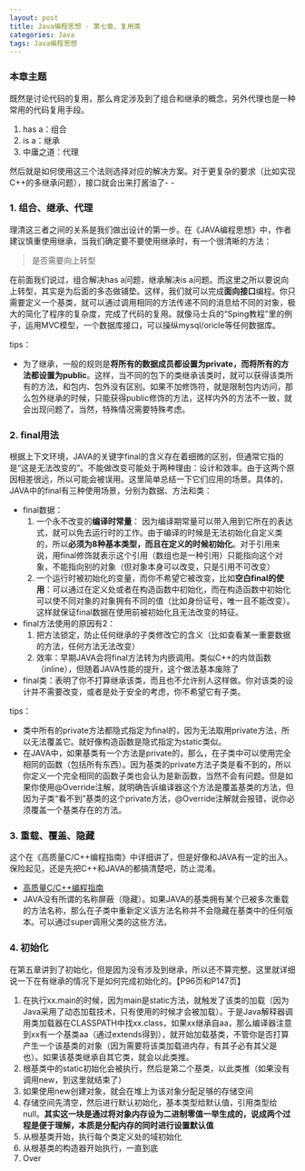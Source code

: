 ```yaml
---
layout: post
title: Java编程思想 - 第七章、复用类
categories: Java
tags: Java编程思想
---
```


### 本章主题

既然是讨论代码的复用，那么肯定涉及到了组合和继承的概念，另外代理也是一种常用的代码复用手段。

1. has a：组合
2. is a：继承
3. 中庸之道：代理

然后就是如何使用这三个法则选择对应的解决方案。对于更复杂的要求（比如实现C++的多继承问题），接口就会出来打酱油了- -

### 1. 组合、继承、代理

理清这三者之间的关系是我们做出设计的第一步。在《JAVA编程思想》中，作者建议慎重使用继承，当我们确定要不要使用继承时，有一个很清晰的方法：

> 是否需要向上转型

在前面我们说过，组合解决has a问题，继承解决is a问题。而这里之所以要说向上转型，其实是为后面的多态做铺垫。这样，我们就可以完成**面向接口**编程。你只需要定义一个基类，就可以通过调用相同的方法传递不同的消息给不同的对象，极大的简化了程序的复杂度，完成了代码的复用。就像马士兵的“Sping教程”里的例子，运用MVC模型，一个数据库接口，可以操纵mysql/oricle等任何数据库。

tips：

* 为了继承，一般的规则是**将所有的数据成员都设置为private，而将所有的方法都设置为public**。这样，当不同的包下的类继承该类时，就可以获得该类所有的方法，和包内、包外没有区别。如果不加修饰符，就是限制包内访问，那么包外继承的时候，只能获得public修饰的方法，这样内外的方法不一致，就会出现问题了。当然，特殊情况需要特殊考虑。

### 2. final用法

根据上下文环境，JAVA的关键字final的含义存在着细微的区别，但通常它指的是“这是无法改变的”。不能做改变可能处于两种理由：设计和效率。由于这两个原因相差很远，所以可能会被误用。这里简单总结一下它们应用的场景。具体的，JAVA中的final有三种使用场景，分别为数据、方法和类：

* final数据：
    1. 一个永不改变的**编译时常量**： 因为编译期常量可以带入用到它所在的表达式，就可以免去运行时的工作。由于编译的时候是无法初始化自定义类的，所以**必须为8种基本类型，而且在定义的时候初始化**。对于引用来说，用final修饰就表示这个引用（数组也是一种引用）只能指向这个对象，不能指向别的对象（但对象本身可以改变，只是引用不可改变）
    2. 一个运行时被初始化的变量，而你不希望它被改变，比如**空白final的使用**：可以通过在定义处或者在构造函数中初始化，而在构造函数中初始化可以使不同对象的对象拥有不同的值（比如身份证号，唯一且不能改变）。这样就保证final数据在使用前被初始化且无法改变的特征。
* final方法使用的原因有2：
    1. 把方法锁定，防止任何继承的子类修改它的含义（比如查看某一重要数据的方法，任何方法无法改变）
    2. 效率：早期JAVA会将final方法转为内嵌调用。类似C++的内敛函数（inline），但随着JAVA性能的提升，这个做法基本废除了
* final类：表明了你不打算继承该类，而且也不允许别人这样做。你对该类的设计并不需要改变，或者是处于安全的考虑，你不希望它有子类。

tips：

* 类中所有的private方法都隐式指定为final的，因为无法取用private方法，所以无法覆盖它。就好像构造函数是隐式指定为static类似。
* 在JAVA中，如果基类有一个方法是private的，那么，在子类中可以使用完全相同的函数（包括所有东西）。因为基类的private方法子类是看不到的，所以你定义一个完全相同的函数子类也会认为是新函数，当然不会有问题。但是如果你使用@Override注解，就明确告诉编译器这个方法是覆盖基类的方法，但因为子类“看不到”基类的这个private方法，@Override注解就会报错，说你必须覆盖一个基类存在的方法。

### 3. 重载、覆盖、隐藏

这个在《高质量C/C++编程指南》中详细讲了，但是好像和JAVA有一定的出入。保险起见，还是先把C++和JAVA的都搞清楚吧，防止混淆。

* [高质量C/C++编程指南](http://man.chinaunix.net/develop/c&c++/c/c.htm)
* JAVA没有所谓的名称屏蔽（隐藏）。如果JAVA的基类拥有某个已被多次重载的方法名称，那么在子类中重新定义该方法名称并不会隐藏在基类中的任何版本。可以通过super调用父类的这些方法。

### 4. 初始化

在第五章讲到了初始化，但是因为没有涉及到继承，所以还不算完整。这里就详细说一下在有继承的情况下是如何完成初始化的。【P96页和P147页】

1. 在执行xx.main的时候，因为main是static方法，就触发了该类的加载（因为Java采用了动态加载技术，只有使用的时候才会被加载）。于是Java解释器调用类加载器在CLASSPATH中找xx.class，如果xx继承自aa，那么编译器注意到xx有一个基类aa（通过extends得到），就开始加载基类，不管你是否打算产生一个该基类的对象（因为需要将该类加载进内存，有其子必有其父是也）。如果该基类继承自其它类，就会以此类推。
2. 根基类中的static初始化会被执行，然后是第二个基类，以此类推（如果没有调用new，到这里就结束了）
3. 如果使用new创建对象，就会在堆上为该对象分配足够的存储空间
4. 存储空间先清空，然后进行默认初始化，基本类型给默认值，引用类型给null。**其实这一块是通过将对象内存设为二进制零值一举生成的，说成两个过程是便于理解，本质是分配内存的同时进行设置默认值**
5. 从根基类开始，执行每个类定义处的域初始化
6. 从根基类的构造器开始执行，一直到底
7. Over
